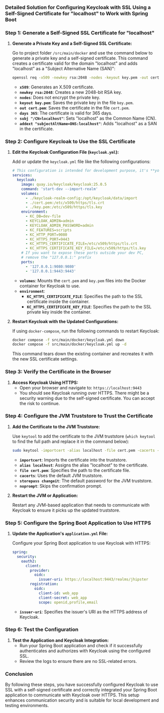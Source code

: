 ### **Detailed Solution for Configuring Keycloak with SSL Using a Self-Signed Certificate for "localhost" to Work with Spring Boot**

### **Step 1: Generate a Self-Signed SSL Certificate for "localhost"**

1. **Generate a Private Key and a Self-Signed SSL Certificate:**

   Go to project folder `/src/main/docker` and use the command below to generate a private key and a self-signed certificate. This command creates a certificate valid for the domain "localhost" and adds "localhost" as a "Subject Alternative Name (SAN)":

   ```bash
   openssl req -x509 -newkey rsa:2048 -nodes -keyout key.pem -out cert.pem -days 365 -subj "/CN=localhost" -addext "subjectAltName=DNS:localhost"
   ```

   - **`x509`**: Generates an X.509 certificate.
   - **`newkey rsa:2048`**: Creates a new 2048-bit RSA key.
   - **`nodes`**: Does not encrypt the private key.
   - **`keyout key.pem`**: Saves the private key in the file `key.pem`.
   - **`out cert.pem`**: Saves the certificate in the file `cert.pem`.
   - **`days 365`**: The certificate is valid for 365 days.
   - **`subj "/CN=localhost"`**: Sets "localhost" as the Common Name (CN).
   - **`addext "subjectAltName=DNS:localhost"`**: Adds "localhost" as a SAN in the certificate.

### **Step 2: Configure Keycloak to Use the SSL Certificate**

1. **Edit the Keycloak Configuration File (`keycloak.yml`):**

   Add or update the `keycloak.yml` file like the following configurations:

   ```yaml
   # This configuration is intended for development purpose, it's **your** responsibility to harden it for production
   services:
     keycloak:
       image: quay.io/keycloak/keycloak:25.0.5
       command: 'start-dev --import-realm'
       volumes:
         - ./keycloak-realm-config:/opt/keycloak/data/import
         - ./cert.pem:/etc/x509/https/tls.crt
         - ./key.pem:/etc/x509/https/tls.key
       environment:
         - KC_DB=dev-file
         - KEYCLOAK_ADMIN=admin
         - KEYCLOAK_ADMIN_PASSWORD=admin
         - KC_FEATURES=scripts
         - KC_HTTP_PORT=9080
         - KC_HTTPS_PORT=9443
         - KC_HTTPS_CERTIFICATE_FILE=/etc/x509/https/tls.crt
         - KC_HTTPS_CERTIFICATE_KEY_FILE=/etc/x509/https/tls.key
       # If you want to expose these ports outside your dev PC,
       # remove the "127.0.0.1:" prefix
       ports:
         - '127.0.0.1:9080:9080'
         - '127.0.0.1:9443:9443'
   ```

   - **`volumes`**: Mounts the `cert.pem` and `key.pem` files into the Docker container for Keycloak to use.
   - **`environment`**:
     - **`KC_HTTPS_CERTIFICATE_FILE`**: Specifies the path to the SSL certificate inside the container.
     - **`KC_HTTPS_CERTIFICATE_KEY_FILE`**: Specifies the path to the SSL private key inside the container.

2. **Restart Keycloak with the Updated Configurations:**

   If using `docker-compose`, run the following commands to restart Keycloak:

   ```bash
   docker compose -f src/main/docker/keycloak.yml down
   docker compose -f src/main/docker/keycloak.yml up -d
   ```

   This command tears down the existing container and recreates it with the new SSL certificate settings.

### **Step 3: Verify the Certificate in the Browser**

1. **Access Keycloak Using HTTPS:**
   - Open your browser and navigate to: `https://localhost:9443`
   - You should see Keycloak running over HTTPS. There might be a security warning due to the self-signed certificate. You can accept the risk to continue.

### **Step 4: Configure the JVM Truststore to Trust the Certificate**

1. **Add the Certificate to the JVM Truststore:**

   Use `keytool` to add the certificate to the JVM truststore (`which keytool` to find the full path and replace it in the command below):

   ```bash
   sudo keytool -importcert -alias localhost -file cert.pem -cacerts -storepass changeit -noprompt
   ```

   - **`importcert`**: Imports the certificate into the truststore.
   - **`alias localhost`**: Assigns the alias "localhost" to the certificate.
   - **`file cert.pem`**: Specifies the path to the certificate file.
   - **`cacerts`**: Uses the default JVM truststore.
   - **`storepass changeit`**: The default password for the JVM truststore.
   - **`noprompt`**: Skips the confirmation prompt.

2. **Restart the JVM or Application:**

   Restart any JVM-based application that needs to communicate with Keycloak to ensure it picks up the updated truststore.

### **Step 5: Configure the Spring Boot Application to Use HTTPS**

1. **Update the Application's `application.yml` File:**

   Configure your Spring Boot application to use Keycloak with HTTPS:

   ```yaml
   spring:
     security:
       oauth2:
         client:
           provider:
             oidc:
               issuer-uri: https://localhost:9443/realms/jhipster
           registration:
             oidc:
               client-id: web_app
               client-secret: web_app
               scope: openid,profile,email
   ```

   - **`issuer-uri`**: Specifies the issuer's URI as the HTTPS address of Keycloak.

### **Step 6: Test the Configuration**

1. **Test the Application and Keycloak Integration:**
   - Run your Spring Boot application and check if it successfully authenticates and authorizes with Keycloak using the configured SSL.
   - Review the logs to ensure there are no SSL-related errors.

### **Conclusion**

By following these steps, you have successfully configured Keycloak to use SSL with a self-signed certificate and correctly integrated your Spring Boot application to communicate with Keycloak over HTTPS. This setup enhances communication security and is suitable for local development and testing environments.
